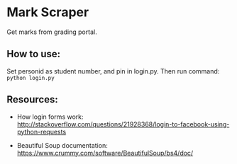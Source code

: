 # Mark Scraper

Get marks from grading portal.

## How to use:
Set personid as student number, and pin in login.py.  Then run command: <br/>``` python login.py ```

## Resources:

- How login forms work: http://stackoverflow.com/questions/21928368/login-to-facebook-using-python-requests

- Beautiful Soup documentation: https://www.crummy.com/software/BeautifulSoup/bs4/doc/
